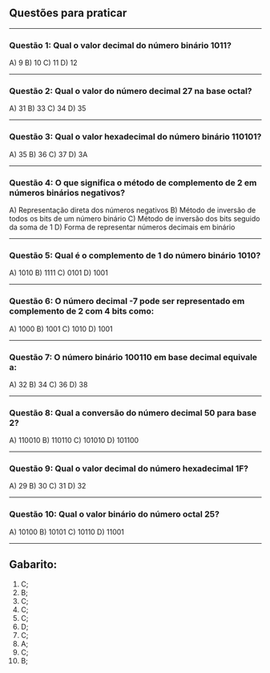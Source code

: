 ## Questões para praticar

---

### Questão 1: Qual o valor decimal do número binário 1011?

A) 9
B) 10
C) 11
D) 12

---

### Questão 2: Qual o valor do número decimal 27 na base octal?

A) 31
B) 33
C) 34
D) 35

---

### Questão 3:  Qual o valor hexadecimal do número binário 110101?

A) 35
B) 36
C) 37
D) 3A

---

### Questão 4: O que significa o método de complemento de 2 em números binários negativos?

A) Representação direta dos números negativos
B) Método de inversão de todos os bits de um número binário
C) Método de inversão dos bits seguido da soma de 1
D) Forma de representar números decimais em binário

---

### Questão 5: Qual é o complemento de 1 do número binário 1010?

A) 1010
B) 1111
C) 0101
D) 1001

---

### Questão 6: O número decimal -7 pode ser representado em complemento de 2 com 4 bits como:

A) 1000
B) 1001
C) 1010
D) 1001

---

### Questão 7: O número binário 100110 em base decimal equivale a:

A) 32
B) 34
C) 36
D) 38

---

### Questão 8: Qual a conversão do número decimal 50 para base 2?

A) 110010
B) 110110
C) 101010
D) 101100

---

### Questão 9: Qual o valor decimal do número hexadecimal 1F?

A) 29
B) 30
C) 31
D) 32

---

### Questão 10: Qual o valor binário do número octal 25?

A) 10100
B) 10101
C) 10110
D) 11001

---

## Gabarito:

1) C;
2) B;
3) C;
4) C;
5) C;
6) D;
7) C;
8) A;
9) C;
10) B;
